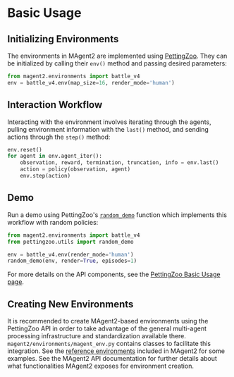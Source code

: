 # Basic Usage

## Initializing Environments

The environments in MAgent2 are implemented using [PettingZoo](https://github.com/Farama-Foundation/PettingZoo). They can be initialized by calling their `env()` method and passing desired parameters:

```python
from magent2.environments import battle_v4
env = battle_v4.env(map_size=16, render_mode='human')
```

## Interaction Workflow

Interacting with the environment involves iterating through the agents, pulling environment information with the `last()` method, and sending actions through the `step()` method:

```python
env.reset()
for agent in env.agent_iter():
    observation, reward, termination, truncation, info = env.last()
    action = policy(observation, agent)
    env.step(action)
```

## Demo

Run a demo using PettingZoo's [`random_demo`](https://github.com/Farama-Foundation/PettingZoo/blob/master/pettingzoo/utils/random_demo.py) function which implements this workflow with random policies:
```python
from magent2.environments import battle_v4
from pettingzoo.utils import random_demo

env = battle_v4.env(render_mode='human')
random_demo(env, render=True, episodes=1)
```

For more details on the API components, see the [PettingZoo Basic Usage page](https://pettingzoo.farama.org/content/basic_usage/).


## Creating New Environments
It is recommended to create MAgent2-based environments using the PettingZoo API in order to take advantage of the general multi-agent processing infrastructure and standardization available there. `magent2/environments/magent_env.py` contains classes to facilitate this integration. See the [reference environments](https://github.com/Farama-Foundation/MAgent2/tree/main/magent2/environments) included in MAgent2 for some examples. See the MAgent2 API documentation for further details about what functionalities MAgent2 exposes for environment creation.
